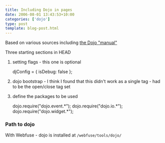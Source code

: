 ```yaml
---
title: Including Dojo in pages
date: 2006-08-01 13:43:53+10:00
categories: ['dojo']
type: post
template: blog-post.html
---
```

Based on various sources including [the Dojo "manual"](http://manual.dojotoolkit.org/WikiHome/DojoDotBook/BookScript)

Three starting sections in HEAD

1. setting flags - this one is optional
    
    djConfig = { isDebug: false };
    
2. dojo bootstrap - I think I found that this didn't work as a single tag - had to be the open/close tag set
    
3. define the packages to be used
    
    dojo.require("dojo.event.\*"); dojo.require("dojo.io.\*"); dojo.require("dojo.widget.\*");
    

### Path to dojo

With Webfuse - dojo is installed at `/webfuse/tools/dojo/`